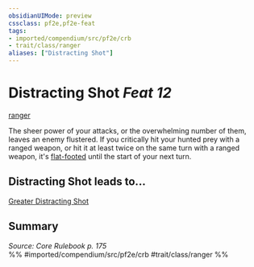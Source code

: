 ```yaml
---
obsidianUIMode: preview
cssclass: pf2e,pf2e-feat
tags:
- imported/compendium/src/pf2e/crb
- trait/class/ranger
aliases: ["Distracting Shot"]
---
```

# Distracting Shot  *Feat 12*  
[ranger](rules/traits/ranger.md)  


The sheer power of your attacks, or the overwhelming number of them, leaves an enemy flustered. If you critically hit your hunted prey with a ranged weapon, or hit it at least twice on the same turn with a ranged weapon, it's [flat-footed](conditions.md#Flat-footed) until the start of your next turn.

## Distracting Shot leads to...

[Greater Distracting Shot](greater-distracting-shot.md)

## Summary

*Source: Core Rulebook p. 175*  
%% #imported/compendium/src/pf2e/crb #trait/class/ranger %%